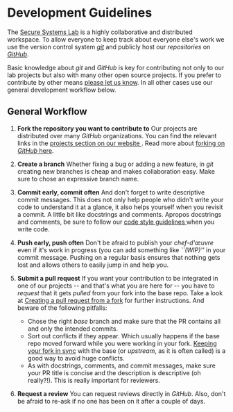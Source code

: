 # Development Guidelines

The [Secure Systems Lab](https://ssl.engineering.nyu.edu) is a highly
collaborative and distributed workspace. To allow everyone to keep track
about  everyone else's work we use the version control system
[*git*](https://git-scm.com/) and publicly host our *repositories* on
[*GitHub*](https://github.com/).

Basic knowledge about *git* and *GitHub* is key for contributing not only
to our lab projects but also with many other open source projects. If you
prefer to contribute by other means [please let us
know](https://ssl.engineering.nyu.edu/collaborate).
In all other cases use our general development workflow below.

## General Workflow
1. **Fork the repository you want to contribute to** Our projects are
distributed over many *GitHub* organizations. You can find the relevant
links in the [projects section on our website
](https://ssl.engineering.nyu.edu/projects). Read more about
[forking on *GitHub* here](https://help.github.com/articles/fork-a-repo/).
1. **Create a branch** Whether fixing a bug or adding a new feature, in *git*
creating new branches is cheap and makes collaboration easy. Make sure to
chose an expressive branch name.
1. **Commit early, commit often** And don't forget to write descriptive
commit messages. This does not only help people who didn't write your code
to understand it at a glance, it also helps yourself when you revisit a
commit. A little bit like docstrings and comments. Apropos docstrings and
comments, be sure to follow our [code style guidelines
](https://github.com/secure-systems-lab/code-style-guidelines) when you write
code.
1. **Push early, push often** Don't be afraid to publish your
*chef-d'œuvre* even if it's work in progress (you can add something like
*``(WIP)''* in your commit message. Pushing on a regular basis ensures that
nothing gets lost and allows others to easily jump in and help you.
1. **Submit a pull request** If you want your contribution to be
integrated in one of our projects -- and that's what you are here for
-- you have to *request* that it gets *pulled* from your fork
into the base repo. Take a look at [Creating a pull request from a
fork](https://help.github.com/articles/creating-a-pull-request-from-a-fork/)
for further instructions. And beware of the following pitfalls:
    - Chose the right *base* branch and make sure that the PR contains all
    and only the intended commits.
    - Sort out conflicts if they appear. Which usually happens if the base
    repo moved forward while you were working in your fork. [Keeping your fork
    in sync](https://help.github.com/articles/syncing-a-fork/) with the base
    (or *upstream*, as it is often called) is a good way to avoid huge
    conflicts.
    - As with docstrings, comments, and commit messages, make
    sure your PR title is concise and the description is descriptive (oh
    really?!). This is really important for reviewers.

1. **Request a review** You can request reviews directly in *GitHub*. Also,
don't be afraid to re-ask if no one has been on it after a couple of days.

